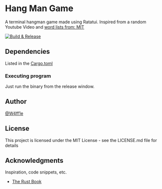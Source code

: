 # Hang Man Game

A terminal hangman game made using Ratatui. Inspired from a random Youtube Video and [word lists from: MIT](https://www.mit.edu/~ecprice/wordlist.10000)

[![Build & Release](https://github.com/W4ff1e/hangman-rust/actions/workflows/build.yml/badge.svg?event=release)](https://github.com/W4ff1e/hangman-rust/actions/workflows/build.yml)

## Dependencies

Listed in the [Cargo.toml](Cargo.toml)

### Executing program

Just run the binary from the release window.

## Author

[@W4ff1e](https://github.com/W4ff1e)

## License

This project is licensed under the MIT License - see the LICENSE.md file for details

## Acknowledgments

Inspiration, code snippets, etc.

* [The Rust Book](https://rust-book.cs.brown.edu/ch03-05-control-flow.html#summary)